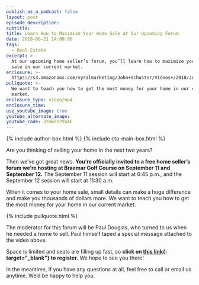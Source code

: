 ```yaml
---
publish_as_a_podcast: false
layout: post
episode_description:
subtitle:
title: Learn How to Maximize Your Home Sale at Our Upcoming Forum
date: 2018-08-21 14:00:00
tags:
  - Real Estate
excerpt: >-
  At our upcoming home seller’s forum, you’ll learn how to maximize your home
  sale in our current market.
enclosure: >-
  https://s3.amazonaws.com/vyralmarketing/John+Schuster/Videos+/2018/John+Schuster+Group-+Forum.mp4
pullquote: >-
  We want to teach you how to get the most money for your home in our current
  market.
enclosure_type: video/mp4
enclosure_time:
use_youtube_image: true
youtube_alternate_image:
youtube_code: 3tmmZ12VnAE
---
```


{% include author-box.html %}
{% include cta-main-box.html %}

Are you thinking of selling your home in the next two years?

Then we’ve got great news. **You’re officially invited to a free home seller’s forum we’re hosting at Braemar Golf Course on September 11 and September 12.** The September 11 session will start at 6:45 p.m., and the September 12 session will start at 11:30 a.m.&nbsp;

When it comes to your home sale, small details can make a huge difference and make you thousands of dollars more. We want to teach you how to get the most money for your home in our current market.

{% include pullquote.html %}

The moderator for this forum will be Paul Douglas, who turned to us when he needed a home to sell. Paul himself taped a special message attached to the video above.&nbsp;

Space is limited and seats are filling up fast, so **click on [this link](http://www.johnschustergroup.com/home-seller-forum.php){: target="_blank"} to register.** We hope to see you there!

In the meantime, if you have any questions at all, feel free to call or email us anytime. We’d be happy to help you.&nbsp;